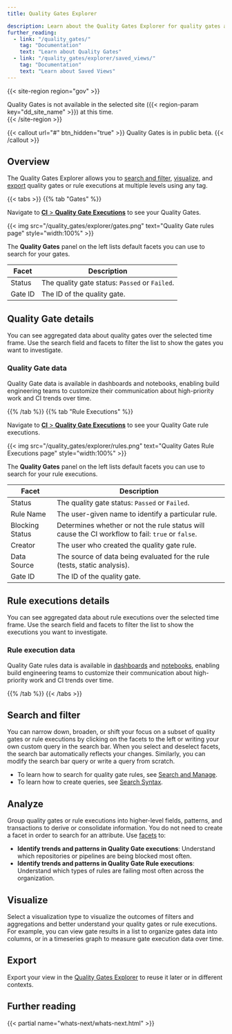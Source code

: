 ```yaml
---
title: Quality Gates Explorer

description: Learn about the Quality Gates Explorer for quality gates and rule executions.
further_reading:
  - link: "/quality_gates/"
    tag: "Documentation"
    text: "Learn about Quality Gates"
  - link: "/quality_gates/explorer/saved_views/"
    tag: "Documentation"
    text: "Learn about Saved Views"
---
```


{{< site-region region="gov" >}}
<div class="alert alert-warning">Quality Gates is not available in the selected site ({{< region-param key="dd_site_name" >}}) at this time.</div>
{{< /site-region >}}

{{< callout url="#" btn_hidden="true" >}}
Quality Gates is in public beta.
{{< /callout >}}

## Overview

The Quality Gates Explorer allows you to [search and filter](#search-and-filter), [visualize](#visualize), and [export](#export) quality gates or rule executions at multiple levels using any tag.

{{< tabs >}}
{{% tab "Gates" %}}

Navigate to [**CI** > **Quality Gate Executions**][101] to see your Quality Gates.

{{< img src="/quality_gates/explorer/gates.png" text="Quality Gate rules page" style="width:100%" >}}

The **Quality Gates** panel on the left lists default facets you can use to search for your gates.

| Facet           | Description                                                   |
|-----------------|---------------------------------------------------------------|
| Status       | The quality gate status: `Passed` or `Failed`.                   |
| Gate ID      | The ID of the quality gate.                                      |

## Quality Gate details

You can see aggregated data about quality gates over the selected time frame. Use the search field and facets to filter the list to show the gates you want to investigate.

### Quality Gate data

Quality Gate data is available in dashboards and notebooks, enabling build engineering teams to customize their communication about high-priority work and CI trends over time.

[101]: https://app.datadoghq.com/ci/quality-gates/executions
[102]: https://app.datadoghq.com/dashboard/lists
[103]: https://app.datadoghq.com/notebook/list

{{% /tab %}}
{{% tab "Rule Executions" %}}

Navigate to [**CI** > **Quality Gate Executions**][101] to see your Quality Gate rule executions.

{{< img src="/quality_gates/explorer/rules.png" text="Quality Gates Rule Executions page" style="width:100%" >}}

The **Quality Gates** panel on the left lists default facets you can use to search for your rule executions.

| Facet           | Description                                                   |
|-----------------|---------------------------------------------------------------|
| Status       | The quality gate status: `Passed` or `Failed`.                   |
| Rule Name    | The user-given name to identify a particular rule.                                    |
| Blocking Status | Determines whether or not the rule status will cause the CI workflow to fail: `true` or `false`.   |
| Creator      | The user who created the quality gate rule.                                 |
| Data Source  | The source of data being evaluated for the rule (tests, static analysis).                             |
| Gate ID      | The ID of the quality gate.                                      |

## Rule executions details

You can see aggregated data about rule executions over the selected time frame. Use the search field and facets to filter the list to show the executions you want to investigate.

### Rule execution data

Quality Gate rules data is available in [dashboards][102] and [notebooks][103], enabling build engineering teams to customize their communication about high-priority work and CI trends over time.

[101]: https://app.datadoghq.com/ci/quality-gates/executions
[102]: https://app.datadoghq.com/dashboard/lists
[103]: https://app.datadoghq.com/notebook/list

{{% /tab %}}
{{< /tabs >}}

## Search and filter

You can narrow down, broaden, or shift your focus on a subset of quality gates or rule executions by clicking on the facets to the left or writing your own custom query in the search bar. When you select and deselect facets, the search bar automatically reflects your changes. Similarly, you can modify the search bar query or write a query from scratch.

- To learn how to search for quality gate rules, see [Search and Manage][1].
- To learn how to create queries, see [Search Syntax][2].

## Analyze

Group quality gates or rule executions into higher-level fields, patterns, and transactions to derive or consolidate information. You do not need to create a facet in order to search for an attribute. Use [facets][3] to:

- **Identify trends and patterns in Quality Gate executions**: Understand which repositories or pipelines are being blocked most often.
- **Identify trends and patterns in Quality Gate Rule executions**: Understand which types of rules are failing most often across the organization.

## Visualize

Select a visualization type to visualize the outcomes of filters and aggregations and better understand your quality gates or rule executions. For example, you can view gate results in a list to organize gates data into columns, or in a timeseries graph to measure gate execution data over time.

## Export

Export your view in the [Quality Gates Explorer][4] to reuse it later or in different contexts.

## Further reading

{{< partial name="whats-next/whats-next.html" >}}

[1]: /quality_gates/search
[2]: /quality_gates/explorer/search_syntax
[3]: /quality_gates/explorer/facets
[4]: /quality_gates/explorer/saved_views
